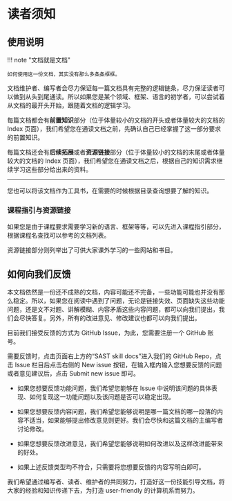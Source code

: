 # 读者须知

## 使用说明

!!! note "文档就是文档"

    如何使用这一份文档，其实没有那么多条条框框。

文档维护者、编写者会尽力保证每一篇文档具有完整的逻辑链条，尽力保证读者可以做到从头到尾通读。所以如果您是某个领域、框架、语言的初学者，可以尝试着从文档的最开头开始，跟随着文档的逻辑学习。

每篇文档都会有**前置知识**部分（位于体量较小的文档的开头或者体量较大的文档的 Index 页面），我们希望您在通读文档之前，先确认自己已经掌握了这一部分要求的前置知识。

每篇文档还会有**后续拓展**或者**资源链接**部分（位于体量较小的文档的末尾或者体量较大的文档的 Index 页面），我们希望您在通读文档之后，根据自己的知识需求继续学习这些部分给出来的资料。

---

您也可以将该文档作为工具书，在需要的时候根据目录查询想要了解的知识。

### 课程指引与资源链接

如果您是由于课程要求需要学习新的语言、框架等等，可以先进入课程指引部分，根据课程名查找可以参考的文档列表。

资源链接部分则列举出了可供大家课外学习的一些网站和书目。

## 如何向我们反馈

本文档依然是一份还不成熟的文档，内容可能还不完备，一些功能可能也并没有那么稳定。所以，如果您在阅读中遇到了问题，无论是链接失效、页面缺失这些功能问题，还是文不对题、讲解模糊、内容矛盾这些内容问题，都可以向我们提出，我们会尽快答复。另外，所有的改进意见、修改建议也都可以向我们提出。

目前我们接受反馈的方式为 GitHub Issue，为此，您需要注册一个 GitHub 账号。

需要反馈时，点击页面右上方的“SAST skill docs”进入我们的 GitHub Repo，点击 Issue 栏目后点击右侧的 New issue 按钮，在输入框内输入您想要反馈的问题或者意见建议后，点击 Submit new issue 即可。

- 如果您想要反馈功能问题，我们希望您能够在 Issue 中说明该问题的具体表现、如何复现这一功能问题以及该问题是否可以稳定出现。

- 如果您想要反馈内容问题，我们希望您能够说明是哪一篇文档的哪一段落的内容不适当，如果能够提出修改意见则更好。我们会尽快和这篇文档的主编写者讨论修改。

- 如果您想要反馈改进意见，我们希望您能够说明如何改进以及这样改进能带来的好处。

- 如果上述反馈类型均不符合，只需要将您想要反馈的内容写明白即可。

我们希望通过编写者、读者、维护者的共同努力，打造好这一份技能引导文档，将大家的经验和知识传递下去，为打造 user-friendly 的计算机系而努力。